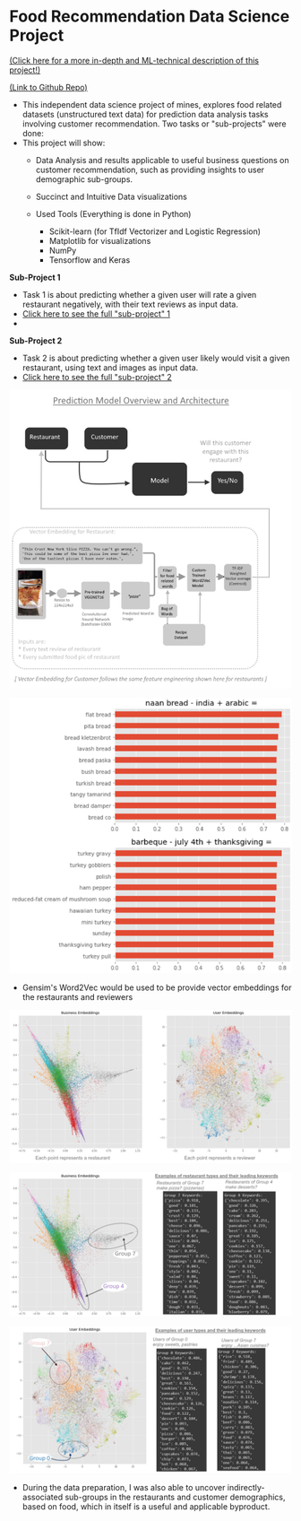 # Food Recommendation Data Science Project

[(Click here for a more in-depth and ML-technical description of this project!)](/food_recommendation_technical.md)

[(Link to Github Repo)](https://github.com/benduong2001/Food-Recommendation)

* This independent data science project of mines, explores food related datasets (unstructured text data) for prediction data analysis tasks involving customer recommendation. Two tasks or "sub-projects" were done:
* This project will show:
   * Data Analysis and results applicable to useful business questions on customer recommendation, such as providing insights to user demographic sub-groups.
   * Succinct and Intuitive Data visualizations

   * Used Tools (Everything is done in Python)
       * Scikit-learn (for TfIdf Vectorizer and Logistic Regression)
       * Matplotlib for visualizations
       * NumPy
       * Tensorflow and Keras

**Sub-Project 1**

* Task 1 is about predicting whether a given user will rate a given restaurant negatively, with their text reviews as input data.
* [Click here to see the full "sub-project" 1](https://benduong2001.github.io/food_recommendation_part1.html)
* 

**Sub-Project 2** 

* Task 2 is about predicting whether a given user likely would visit a given restaurant, using text and images as input data.
* [Click here to see the full "sub-project" 2](https://benduong2001.github.io/food_recommendation_part2.html)

![](images/images_food_recommendation/model_architecture.png) 

![](images/images_food_recommendation/food_word_arithmetic.png) 

* Gensim's Word2Vec would be used to be provide vector embeddings for the restaurants and reviewers

![](images/images_food_recommendation/colored_embeddings_scatterplot_.png) 

![](images/images_food_recommendation/keywords_business.png) 

![](images/images_food_recommendation/keywords_users.png) 


* During the data preparation, I was also able to uncover indirectly-associated sub-groups in the restaurants and customer demographics, based on food, which in itself is a useful and applicable byproduct. 
